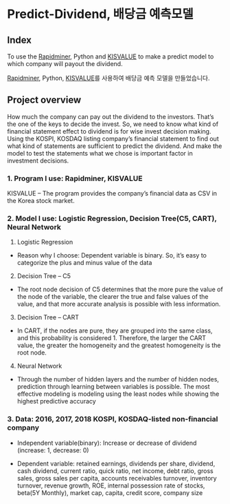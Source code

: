 # Predict-Dividend, 배당금 예측모델

## Index
To use the [Rapidminer](https://rapidminer.com/), Python and [KISVALUE](https://www.kisvalue.com/web/index.jsp) to make a predict model to which company will payout the dividend.


[Rapidminer](https://rapidminer.com/), Python, [KISVALUE](https://www.kisvalue.com/web/index.jsp)를 사용하여 배당금 예측 모델을 만들었습니다.


## Project overview
How much the company can pay out the dividend to the investors. That’s the one of the keys to decide the invest. So, we need to know what kind of financial statement effect to dividend is for wise invest decision making. Using the KOSPI, KOSDAQ listing company’s financial statement to find out what kind of statements are sufficient to predict the dividend. And make the model to test the statements what we chose is important factor in investment decisions.

### 1. Program I use: Rapidminer, KISVALUE
KISVALUE – The program provides the company’s financial data as CSV in the Korea stock market.


### 2. Model I use: Logistic Regression, Decision Tree(C5, CART), Neural Network
1.	Logistic Regression
  - Reason why I choose: Dependent variable is binary. So, it’s easy to categorize the plus and minus value of the data

2.	Decision Tree – C5


  - The root node decision of C5 determines that the more pure the value of the node of the variable, the clearer the true and false values of the value, and that more accurate analysis is possible with less information.
  
3.	Decision Tree – CART


  -	In CART, if the nodes are pure, they are grouped into the same class, and this probability is considered 1. Therefore, the larger the CART value, the greater the homogeneity and the greatest homogeneity is the root node.
  
4.	Neural Network


  -	Through the number of hidden layers and the number of hidden nodes, prediction through learning between variables is possible. The most effective modeling is modeling using the least nodes while showing the highest predictive accuracy
  
### 3. Data: 2016, 2017, 2018 KOSPI, KOSDAQ-listed non-financial company
+ Independent variable(binary): Increase or decrease of dividend (increase: 1, decrease: 0)

+ Dependent variable: retained earnings, dividends per share, dividend, cash dividend, current ratio, quick ratio, net income, debt ratio, gross sales, gross sales per capita, accounts receivables turnover, inventory turnover, revenue growth, ROE, internal possession rate of stocks, beta(5Y Monthly), market cap, capita, credit score, company size
